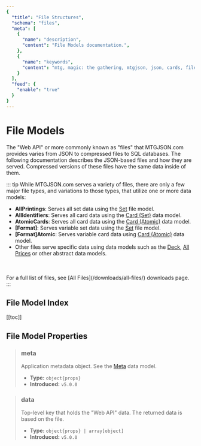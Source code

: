 ```yaml
---
{
  "title": "File Structures",
  "schema": "files",
  "meta": [
    {
      "name": "description",
      "content": "File Models documentation.",
    },
    {
      "name": "keywords",
      "content": "mtg, magic: the gathering, mtgjson, json, cards, file structures",
    }
  ],
  "feed": {
    "enable": "true"
  }
}
---
```


# File Models

The "Web API" or more commonly known as "files" that MTGJSON.com provides varies from JSON to compressed files to SQL databases. The following documentation describes the JSON-based files and how they are served. Compressed versions of these files have the same data inside of them.

::: tip While MTGJSON.com serves a variety of files, there are only a few major file types, and variations to those types, that utilize one or more data models:
</br>

- **AllPrintings**: Serves all set data using the [Set](/file-models/set/) file model.
- **AllIdentifiers**: Serves all card data using the [Card (Set)](/data-models/card-set/) data model.
- **AtomicCards**: Serves all card data using the [Card (Atomic)](/data-models/card-atomic/) data model.
- **[Format]**: Serves variable set data using the [Set](/file-models/set/) file model.
- **[Format]Atomic**: Serves variable card data using [Card (Atomic)](/data-models/card-atomic/) data model.
- Other files serve specific data using data models such as the [Deck](/file-models/deck/), [All Prices](/abstract-models/all-prices/) or other abstract data models.
</br>
</br>
For a full list of files, see [All Files](/downloads/all-files/) downloads page.
:::

## File Model Index

[[toc]]

## File Model Properties

> ### meta
> Application metadata object. See the [Meta](/file-models/meta/) data model.  
>
> - **Type:** `object{props}`  
> - **Introduced:** `v5.0.0`  

> ### data
> Top-level key that holds the "Web API" data. The returned data is based on the file.
>
> - **Type:** `object{props} | array[object]`  
> - **Introduced:** `v5.0.0`  

